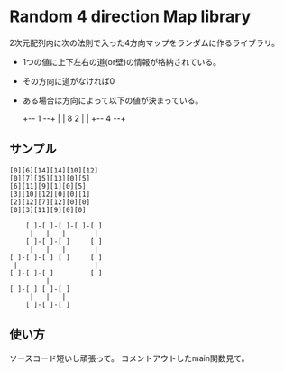 # Random 4 direction Map library

2次元配列内に次の法則で入った4方向マップをランダムに作るライブラリ。

* 1つの値に上下左右の道(or壁)の情報が格納されている。
* その方向に道がなければ0
* ある場合は方向によって以下の値が決まっている。

    +-- 1 --+
    |       |
    8       2
    |       |
    +-- 4 --+

## サンプル

    [0][6][14][14][10][12]
    [0][7][15][13][0][5]
    [6][11][9][1][0][5]
    [3][10][12][0][0][1]
    [2][12][7][12][0][0]
    [0][3][11][9][0][0]

        [ ]-[ ]-[ ]-[ ]-[ ]
         |   |   |       |
        [ ]-[ ]-[ ]     [ ]
         |   |   |       |
    [ ]-[ ]-[ ] [ ]     [ ]
     |                   |
    [ ]-[ ]-[ ]         [ ]
             |
    [ ]-[ ] [ ]-[ ]
         |   |   |
        [ ]-[ ]-[ ]

## 使い方

ソースコード短いし頑張って。
コメントアウトしたmain関数見て。